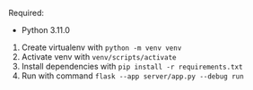 Required:

- Python 3.11.0

1. Create virtualenv with `python -m venv venv`
2. Activate venv with `venv/scripts/activate`
3. Install dependencies with `pip install -r requirements.txt`
4. Run with command `flask --app server/app.py --debug run`
